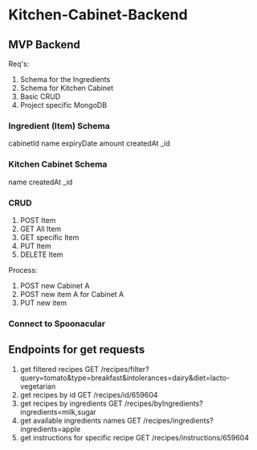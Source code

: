 # Kitchen-Cabinet-Backend

## MVP Backend

Req's:

1. Schema for the Ingredients
2. Schema for Kitchen Cabinet
3. Basic CRUD
4. Project specific MongoDB

### Ingredient (Item) Schema

cabinetId
name
expiryDate
amount
createdAt
\_id

### Kitchen Cabinet Schema

name
createdAt
\_id

### CRUD

1. POST Item
2. GET All Item
3. GET specific Item
4. PUT Item
5. DELETE Item

Process:

1. POST new Cabinet A
2. POST new item A for Cabinet A
3. PUT new item

### Connect to Spoonacular

## Endpoints for get requests

1. get filtered recipes
   GET /recipes/filter?query=tomato&type=breakfast&intolerances=dairy&diet=lacto-vegetarian
2. get recipes by id
   GET /recipes/id/659604
3. get recipes by ingredients
   GET /recipes/byIngredients?ingredients=milk,sugar
4. get available ingredients names
   GET /recipes/ingredients?ingredients=apple
5. get instructions for specific recipe
   GET /recipes/instructions/659604

